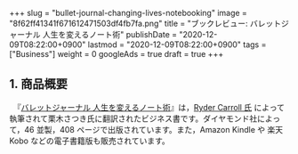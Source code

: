 +++
slug = "bullet-journal-changing-lives-notebooking"
image = "8f62ff41341f671612471503df4fb7fa.png"
title = "ブックレビュー: バレットジャーナル 人生を変えるノート術"
publishDate = "2020-12-09T08:22:00+0900"
lastmod = "2020-12-09T08:22:00+0900"
tags = ["Business"]
weight = 0
googleAds = true
draft = true
+++

## 1. 商品概要

　『[バレットジャーナル 人生を変えるノート術](https://rpx.a8.net/svt/ejp?a8mat=3BDYDP+AUKDMA+2HOM+BWGDT&rakuten=y&a8ejpredirect=https%3A%2F%2Fhb.afl.rakuten.co.jp%2Fhgc%2Fg00q0724.2bo11c45.g00q0724.2bo12179%2Fa20052522171_3BDYDP_AUKDMA_2HOM_BWGDT%3Fpc%3Dhttps%253A%252F%252Fitem.rakuten.co.jp%252Fbook%252F15835403%252F%26m%3Dhttp%253A%252F%252Fm.rakuten.co.jp%252Fbook%252Fi%252F19532255%252F)』は，[Ryder Carroll 氏](https://twitter.com/rydercarroll) によって執筆されて栗木さつき氏に翻訳されたビジネス書です。ダイヤモンド社によって，46 並製，408 ページで出版されています。また，Amazon Kindle や 楽天 Kobo などの電子書籍版も販売されています。